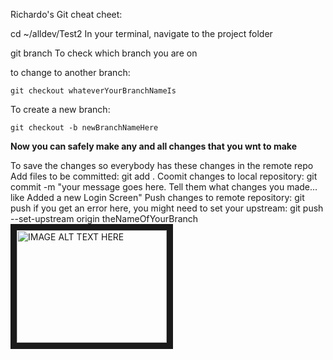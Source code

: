 Richardo's Git cheat cheet:


cd ~/alldev/Test2 			 In your terminal, navigate to the project folder

git branch					To check which branch you are on

to change to another branch:

	git checkout whateverYourBranchNameIs
	
To create a new branch:

	git checkout -b newBranchNameHere
	
**Now you can safely make any and all changes that you wnt to make**

To save the changes so everybody has these changes in the remote repo
Add files to be committed:
	git add .
Coomit changes to local repository:
	git commit -m "your message goes here. Tell them what changes you made... like Added a new Login Screen"
Push changes to remote repository:
	git push
if you get an error here, you might need to set your upstream:
	git push --set-upstream origin theNameOfYourBranch
<a href="http://www.youtube.com/watch?feature=player_embedded&v=GhQdlIFylQ8
" target="_blank"><img src="http://img.youtube.com/vi/GhQdlIFylQ8/0.jpg" 
alt="IMAGE ALT TEXT HERE" width="240" height="180" border="10" /></a>

